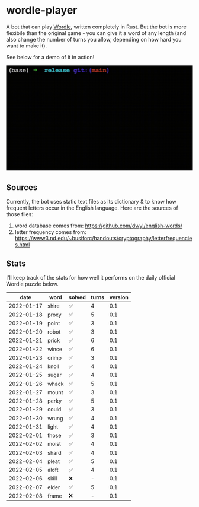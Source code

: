 # wordle-player

A bot that can play [Wordle](https://www.powerlanguage.co.uk/wordle/), written completely in Rust. But the bot is more flexibile than the original game - you can give it a word of any length (and also change the number of turns you allow, depending on how hard you want to make it).

See below for a demo of it in action!

![A demo of it in action!](images/wordle-player-demo.gif)

## Sources
Currently, the bot uses static text files as its dictionary & to know how frequent letters occur in the English language. Here are the sources of those files:
 1. word database comes from: https://github.com/dwyl/english-words/
 2. letter frequency comes from: https://www3.nd.edu/~busiforc/handouts/cryptography/letterfrequencies.html

## Stats

I'll keep track of the stats for how well it performs on the daily official Wordle puzzle below.

|    date    | word  |       solved       | turns | version |
| ---------- | ----- | ------------------ | ----- | ------- |
| 2022-01-17 | shire | :white_check_mark: |   4   |   0.1   |
| 2022-01-18 | proxy | :white_check_mark: |   5   |   0.1   |
| 2022-01-19 | point | :white_check_mark: |   3   |   0.1   |
| 2022-01-20 | robot | :white_check_mark: |   3   |   0.1   |
| 2022-01-21 | prick | :white_check_mark: |   6   |   0.1   |
| 2022-01-22 | wince | :white_check_mark: |   6   |   0.1   |
| 2022-01-23 | crimp | :white_check_mark: |   3   |   0.1   |
| 2022-01-24 | knoll | :white_check_mark: |   4   |   0.1   |
| 2022-01-25 | sugar | :white_check_mark: |   4   |   0.1   |
| 2022-01-26 | whack | :white_check_mark: |   5   |   0.1   |
| 2022-01-27 | mount | :white_check_mark: |   3   |   0.1   |
| 2022-01-28 | perky | :white_check_mark: |   5   |   0.1   |
| 2022-01-29 | could | :white_check_mark: |   3   |   0.1   |
| 2022-01-30 | wrung | :white_check_mark: |   4   |   0.1   |
| 2022-01-31 | light | :white_check_mark: |   4   |   0.1   |
| 2022-02-01 | those | :white_check_mark: |   3   |   0.1   |
| 2022-02-02 | moist | :white_check_mark: |   4   |   0.1   |
| 2022-02-03 | shard | :white_check_mark: |   4   |   0.1   |
| 2022-02-04 | pleat | :white_check_mark: |   5   |   0.1   |
| 2022-02-05 | aloft | :white_check_mark: |   4   |   0.1   |
| 2022-02-06 | skill |         :x:        |   -   |   0.1   |
| 2022-02-07 | elder | :white_check_mark: |   5   |   0.1   |
| 2022-02-08 | frame |         :x:        |   -   |   0.1   |
